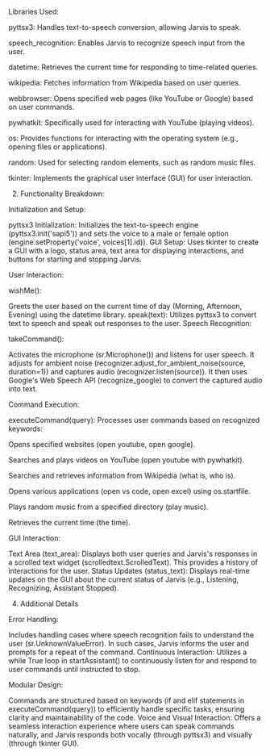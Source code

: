 Libraries Used:

pyttsx3: Handles text-to-speech conversion, allowing Jarvis to speak.

speech_recognition: Enables Jarvis to recognize speech input from the user.

datetime: Retrieves the current time for responding to time-related queries.

wikipedia: Fetches information from Wikipedia based on user queries.

webbrowser: Opens specified web pages (like YouTube or Google) based on user commands.

pywhatkit: Specifically used for interacting with YouTube (playing videos).

os: Provides functions for interacting with the operating system (e.g., opening files or applications).

random: Used for selecting random elements, such as random music files.

tkinter: Implements the graphical user interface (GUI) for user interaction.

2. Functionality Breakdown:
   
Initialization and Setup:

pyttsx3 Initialization: Initializes the text-to-speech engine (pyttsx3.init('sapi5')) and sets the voice to a male or female option (engine.setProperty('voice', voices[1].id)).
GUI Setup: Uses tkinter to create a GUI with a logo, status area, text area for displaying interactions, and buttons for starting and stopping Jarvis.

User Interaction:

wishMe():

Greets the user based on the current time of day (Morning, Afternoon, Evening) using the datetime library.
speak(text): Utilizes pyttsx3 to convert text to speech and speak out responses to the user.
Speech Recognition:

takeCommand():

Activates the microphone (sr.Microphone()) and listens for user speech. It adjusts for ambient noise (recognizer.adjust_for_ambient_noise(source, duration=1)) and captures audio (recognizer.listen(source)). It then uses Google's Web Speech API (recognize_google) to convert the captured audio into text.

Command Execution:

executeCommand(query): Processes user commands based on recognized keywords:

Opens specified websites (open youtube, open google).

Searches and plays videos on YouTube (open youtube with pywhatkit).

Searches and retrieves information from Wikipedia (what is, who is).

Opens various applications (open vs code, open excel) using os.startfile.

Plays random music from a specified directory (play music).

Retrieves the current time (the time).

GUI Interaction:

Text Area (text_area): Displays both user queries and Jarvis's responses in a scrolled text widget (scrolledtext.ScrolledText). This provides a history of interactions for the user.
Status Updates (status_text): Displays real-time updates on the GUI about the current status of Jarvis (e.g., Listening, Recognizing, Assistant Stopped).

4. Additional Details

Error Handling:

Includes handling cases where speech recognition fails to understand the user (sr.UnknownValueError). In such cases, Jarvis informs the user and prompts for a repeat of the command.
Continuous Interaction: Utilizes a while True loop in startAssistant() to continuously listen for and respond to user commands until instructed to stop.

Modular Design:

Commands are structured based on keywords (if and elif statements in executeCommand(query)) to efficiently handle specific tasks, ensuring clarity and maintainability of the code.
Voice and Visual Interaction: Offers a seamless interaction experience where users can speak commands naturally, and Jarvis responds both vocally (through pyttsx3) and visually (through tkinter GUI).

